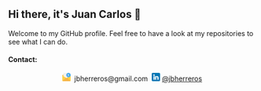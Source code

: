 ## Hi there, it's Juan Carlos 👋

Welcome to my GitHub profile. Feel free to have a look at my repositories to see what I can do. 


#### Contact:
<center><img src="email.png" width="17" height="17"> &nbsp;jbherreros@gmail.com&nbsp;
<img src="linkedin.png" width="17" height="17"> <a href="https://www.linkedin.com/in/jbherreros/"> @jbherreros</a></center>

